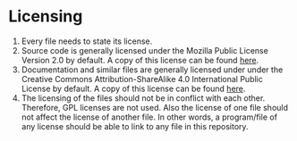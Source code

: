 # Licensing
1. Every file needs to state its license.
1. Source code is generally licensed under the Mozilla Public License Version 2.0 by default.
   A copy of this license can be found [here](../license/license.mpl.2.0.txt).
1. Documentation and similar files are generally licensed under under the Creative Commons Attribution-ShareAlike 4.0 International Public License by default.
   A copy of this license can be found [here](../license/license.cc.by.sa.4.txt).
1. The licensing of the files should  not be in conflict with each other.
   Therefore, GPL licenses are not used.
   Also the license of one file should not affect the license of another file.
   In other words, a program/file of any license should be able to link to any file in this repository.

